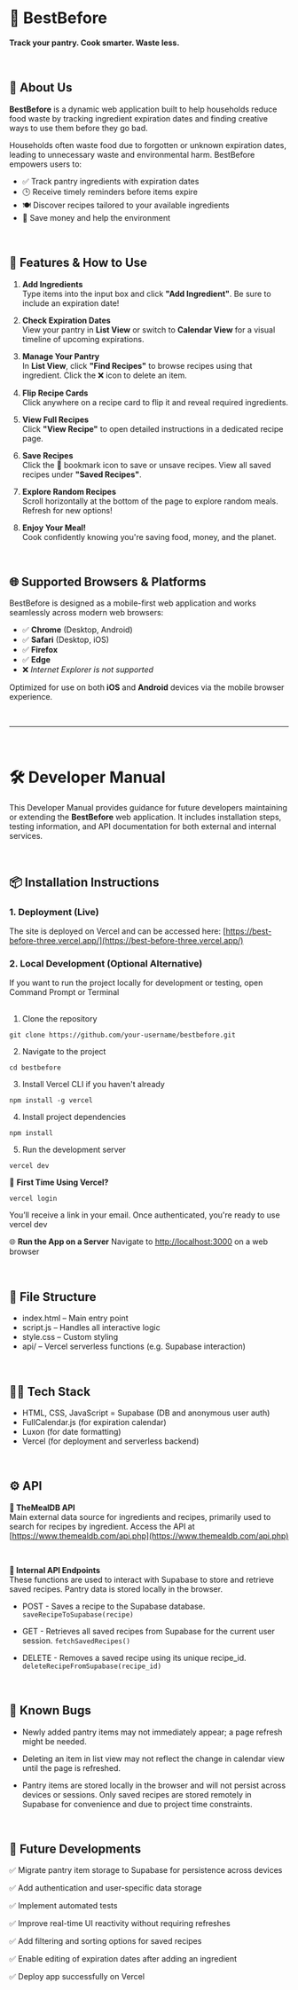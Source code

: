 # 🥫 BestBefore 
**Track your pantry. Cook smarter. Waste less.**

<br>

## 📖 About Us

**BestBefore** is a dynamic web application built to help households reduce food waste by tracking ingredient expiration dates and finding creative ways to use them before they go bad.

Households often waste food due to forgotten or unknown expiration dates, leading to unnecessary waste and environmental harm. BestBefore empowers users to:

- ✅ Track pantry ingredients with expiration dates  
- 🕒 Receive timely reminders before items expire  
- 🍽️ Discover recipes tailored to your available ingredients  
- 💸 Save money and help the environment  

<br>

## 🚀 Features & How to Use

1. **Add Ingredients**  
   Type items into the input box and click **"Add Ingredient"**. Be sure to include an expiration date!

2. **Check Expiration Dates**  
   View your pantry in **List View** or switch to **Calendar View** for a visual timeline of upcoming expirations.

3. **Manage Your Pantry**  
   In **List View**, click **"Find Recipes"** to browse recipes using that ingredient. Click the ❌ icon to delete an item.

4. **Flip Recipe Cards**  
   Click anywhere on a recipe card to flip it and reveal required ingredients.

5. **View Full Recipes**  
   Click **"View Recipe"** to open detailed instructions in a dedicated recipe page.

6. **Save Recipes**  
   Click the 🔖 bookmark icon to save or unsave recipes. View all saved recipes under **"Saved Recipes"**.

7. **Explore Random Recipes**  
   Scroll horizontally at the bottom of the page to explore random meals. Refresh for new options!

8. **Enjoy Your Meal!**  
   Cook confidently knowing you're saving food, money, and the planet.

<br>

## 🌐 Supported Browsers & Platforms

BestBefore is designed as a mobile-first web application and works seamlessly across modern web browsers:

- ✅ **Chrome** (Desktop, Android)  
- ✅ **Safari** (Desktop, iOS)  
- ✅ **Firefox**  
- ✅ **Edge**  
- ❌ *Internet Explorer is not supported*

Optimized for use on both **iOS** and **Android** devices via the mobile browser experience.

<br>

---

<br>

# 🛠️ Developer Manual

This Developer Manual provides guidance for future developers maintaining or extending the **BestBefore** web application. It includes installation steps, testing information, and API documentation for both external and internal services.

<br>

## 📦 Installation Instructions

### 1. Deployment (Live) ###
   The site is deployed on Vercel and can be accessed here: [https://best-before-three.vercel.app/](https://best-before-three.vercel.app/)

### 2. Local Development (Optional Alternative) ###
   If you want to run the project locally for development or testing, open Command Prompt or Terminal <br> <br>
   
   1. Clone the repository
   ```
   git clone https://github.com/your-username/bestbefore.git
   ```
   2. Navigate to the project
   ```
   cd bestbefore
   ```
   3. Install Vercel CLI if you haven't already
   ```
   npm install -g vercel
   ```
   4. Install project dependencies
   ```
   npm install
   ```
   5. Run the development server
   ```
   vercel dev
   ```

   📝 **First Time Using Vercel?**
   ```
   vercel login
   ```
   You’ll receive a link in your email. Once authenticated, you're ready to use vercel dev

   🌐 **Run the App on a Server** 
   Navigate to [http://localhost:3000](http://localhost:3000) on a web browser
   
<br>

## 📁 File Structure
- index.html – Main entry point
- script.js – Handles all interactive logic
- style.css – Custom styling
- api/ – Vercel serverless functions (e.g. Supabase interaction)

<br>

## 🧑‍💻 Tech Stack
- HTML, CSS, JavaScript
= Supabase (DB and anonymous user auth)
- FullCalendar.js (for expiration calendar)
- Luxon (for date formatting)
- Vercel (for deployment and serverless backend)

<br>

## ⚙️ API

**🍲 TheMealDB API** <br>
Main external data source for ingredients and recipes, primarily used to search for recipes by ingredient. Access the API at [https://www.themealdb.com/api.php](https://www.themealdb.com/api.php)

<br>

 **📡 Internal API Endpoints** <br>
These functions are used to interact with Supabase to store and retrieve saved recipes. Pantry data is stored locally in the browser.

- POST - Saves a recipe to the Supabase database.
`saveRecipeToSupabase(recipe)`

- GET - Retrieves all saved recipes from Supabase for the current user session.
`fetchSavedRecipes()`

- DELETE - Removes a saved recipe using its unique recipe_id.
`deleteRecipeFromSupabase(recipe_id)`

<br>

## 🐛 Known Bugs

- Newly added pantry items may not immediately appear; a page refresh might be needed.

- Deleting an item in list view may not reflect the change in calendar view until the page is refreshed.

- Pantry items are stored locally in the browser and will not persist across devices or sessions.
Only saved recipes are stored remotely in Supabase for convenience and due to project time constraints.

<br>

## 🔭 Future Developments

✅ Migrate pantry item storage to Supabase for persistence across devices

✅ Add authentication and user-specific data storage

✅ Implement automated tests

✅ Improve real-time UI reactivity without requiring refreshes

✅ Add filtering and sorting options for saved recipes

✅ Enable editing of expiration dates after adding an ingredient

✅ Deploy app successfully on Vercel

<br>

